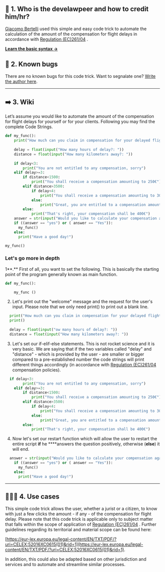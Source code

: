 ## 🍾 1. Who is the develawpeer and how to credit him/hr?

[Giacomo Bertelli](https://www.linkedin.com/in/giacomo-bertelli-2209753b/) used this simple and easy code trick to automate the calculation of the amount of the compensation for flight delays in accordance with [Regulation (EC)261/04](https://eur-lex.europa.eu/legal-content/EN/ALL/?uri=CELEX%3A32004R0261) . 

**[Learn the basic syntax →](https://develawpers.com/How-to-calculate-speeding-fines-under-Italian-law-a803201b6b954d11a59b7c0df4739f3f)**

## 🐜 2. Known bugs

There are no known bugs for this code trick. Want to segnalate one? [Write the author here](https://www.linkedin.com/in/giacomo-bertelli-2209753b/). 

---

## ➡️ 3. Wiki

Let’s assume you would like to automate the amount of the compensation for flight delays for yourself or for your clients. Following you may find the complete Code Strings.

```python
def my_func():
    print("How much can you claim in compensation for your delayed flight? Type here the delay and the distance to find out")
   
    delay = float(input("How many hours of delay?: "))
    distance = float(input("How many kilometers away?: "))
   
    if delay<3:
        print("You are not entitled to any compensation, sorry")
    elif delay>=3:
        if distance<1500:
            print("You shall receive a compensation amounting to 250€")
        elif distance>3500:
            if delay<4:
                print("You shall receive a compensation amounting to 300€")
            else:
                print("Great, you are entitled to a compensation amounting to 600€")
        else:
            print("That's right, your compensation shall be 400€")
    answer = str(input("Would you like to calculate your compensation again?"))
    if ((answer == "yes") or ( answer == "Yes")):
      my_func()
    else:
      print("Have a good day!")          

my_func()
```

### Let's go more in depth

1**.** First of all, you want to set the following. This is basically the starting point of the program generally known as main function.

```python
def my_func():

	my_func ()
```

2. Let's print out the "welcome" message and the request for the user's input. 
Please note that we only need print() to print out a blank line.  

```python
  print("How much can you claim in compensation for your delayed flight? Type here the delay and the distance to find out")
  print()
   
  delay = float(input("ow many hours of delay?: "))
  distance = float(input("How many kilometers away?: "))
```

3. Let's set our if-elif-else statements. This is not rocket science and it is very basic. We are saying that if the two variables called "delay" and "distance" - which is provided by the user - are smaller or bigger compared to a pre-established number the code strings will print different things accordingly (in accordance with [Regulation (EC)261/04](https://eur-lex.europa.eu/legal-content/EN/ALL/?uri=CELEX%3A32004R0261)  compensation policies).

```python
  if delay<3:
        print("You are not entitled to any compensation, sorry")
    elif delay>=3:
        if distance<1500:
            print("You shall receive a compensation amounting to 250€")
        elif distance>3500:
            if delay<4:
                print("You shall receive a compensation amounting to 300€")
            else:
                print("Great, you are entitled to a compensation amounting to 600€")
        else:
            print("That's right, your compensation shall be 400€")
```

4. Now let's set our restart function which will allow the user to restart the entire script **if** he ****answers the question positively, otherwise (**else**) it will end. 

```python
  answer = str(input("Would you like to calculate your compensation again?"))
    if ((answer == "yes") or ( answer == "Yes")):
      my_func()
    else:
      print("Have a good day!") 

```

---

## 👨🏻‍💻 4. Use cases

This simple code trick allows the user, whether a jurist or a citizen, to know with just a few clicks the amount - if any - of the compensation for flight delay. Please note that this code trick is applicable only to subject matter that falls within the scope of application of [Regulation (EC)261/04](https://eur-lex.europa.eu/legal-content/EN/ALL/?uri=CELEX%3A32004R0261) . Further guidelines regarding its territorial and material scope can be found here: 

[https://eur-lex.europa.eu/legal-content/EN/TXT/PDF/?uri=CELEX:52016XC0615(01)&rid=1](https://eur-lex.europa.eu/legal-content/EN/TXT/PDF/?uri=CELEX:52016XC0615(01)&rid=1).

In addition, this could also be adapted based on other jurisdiction and services and to automate and streamline similar processes.
